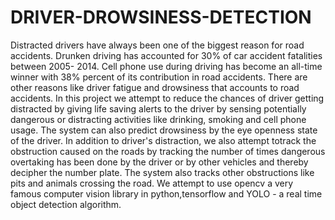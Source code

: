 # DRIVER-DROWSINESS-DETECTION
Distracted drivers have always been one of the biggest reason for road accidents. Drunken driving has accounted for 30% of car accident fatalities between 2005- 2014. Cell phone use during driving has become an all-time winner with 38% percent of its contribution in road accidents. There are other reasons like driver fatigue and drowsiness that accounts to road accidents.
In this project we attempt to reduce the chances of driver getting distracted by giving life saving alerts to the driver by sensing potentially dangerous or distracting activities like drinking, smoking and cell phone usage. The system can also predict drowsiness by the eye openness state of the driver. In addition to driver's distraction, we also attempt totrack the obstruction caused on the roads by tracking the number of times dangerous overtaking has been done by the driver or by other vehicles and thereby decipher the number plate.
The system also tracks other obstructions like pits and animals crossing the road. We attempt to use opencv a very famous computer vision library in python,tensorflow and YOLO - a real time object detection algorithm.

